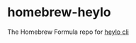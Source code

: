 # homebrew-heylo

The Homebrew Formula repo for [heylo cli](https://github.com/danBamikiya/heylo-cli)
